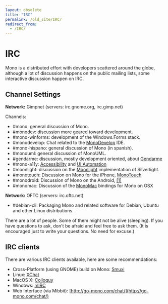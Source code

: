 ```yaml
---
layout: obsolete
title: "IRC"
permalink: /old_site/IRC/
redirect_from:
  - /IRC/
---
```


IRC
===

Mono is a distributed effort with developers scattered around the globe, although a lot of discussion happens on the public mailing lists, some interactive discussion happen on IRC.

Channel Settings
----------------

**Network:** Gimpnet (servers: irc.gnome.org, irc.gimp.net)

Channels:

-   \#mono: general discussion of Mono.
-   \#monodev: discussion more geared toward development.
-   \#mono-winforms: development of the Windows.Forms stack.
-   \#monodevelop: Chat related to the [MonoDevelop](http://www.monodevelop.com) IDE.
-   \#mono-hispano: general discussion of Mono (in spanish).
-   \#monouml: general discussion of MonoUML.
-   \#gendarme: discussion, mostly development oriented, about [Gendarme]({{site.github.url}}/old_site/Gendarme "Gendarme")
-   \#mono-a11y: [Accessibility]({{site.github.url}}/old_site/Accessibility "Accessibility") and [UI Automation]({{site.github.url}}/old_site/UI_Automation "UI Automation")
-   \#moonlight: discussion on the [Moonlight]({{site.github.url}}/old_site/Moonlight "Moonlight") implementation of Silverlight.
-   \#monotouch: Discussion on Mono for the iPhone, [MonoTouch](http://monotouch.net)
-   \#monodroid: Discussion of Mono on the Android, [[1]](http://monodroid.net)
-   \#monomac: Discussion of the [MonoMac]({{site.github.url}}/old_site/MonoMac "MonoMac") bindings for Mono on OSX

**Network:** OFTC (servers: irc.oftc.net)

-   \#debian-cli: Packaging Mono and related software for Debian, Ubuntu and other Linux distributions.

There are a lot of people. Some of them might not be alive (sleeping). If you have questions to ask, don't be afraid and feel free to ask them. (It is encouraged just to write your questions. No need for excuse.)

IRC clients
-----------

There are various IRC clients available, here are some recommendations:

-   Cross-Platform (using GNOME) build on Mono: [Smuxi](http://www.smuxi.org/)
-   Linux: [XChat](http://www.xchat.org/)
-   MacOS X: [Colloquy](http://www.colloquy.info)
-   Windows: [mIRC](http://www.mirc.com)
-   Web Interface (via Mibbit): [http://go-mono.com/chat/](http://go-mono.com/chat/)


